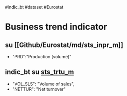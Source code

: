 
#indic_bt #dataset #Eurostat
# Business trend indicator



## su [[Github/Eurostat/md/sts_inpr_m]]
- "PRD":"Production (volume)"


## indic_bt su [sts_trtu_m](sts_trtu_m.md)

- "VOL_SLS": "Volume of sales",
- "NETTUR": "Net turnover"